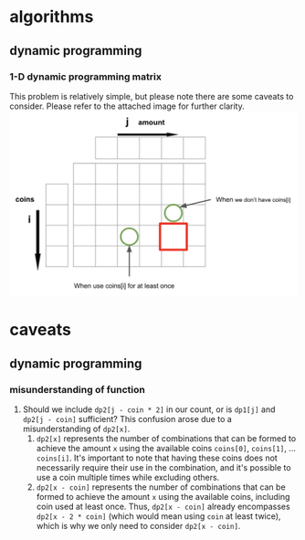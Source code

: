 # algorithms
## dynamic programming
### 1-D dynamic programming matrix
This problem is relatively simple, but please note there are some caveats to consider. Please refer to the attached 
image for further clarity.
![coin_change_II.png](coin_change_II.png)

# caveats
## dynamic programming
### misunderstanding of function
1. Should we include `dp2[j - coin * 2]` in our count, or is `dp1[j]` and `dp2[j - coin]` sufficient? This confusion 
arose due to a misunderstanding of `dp2[x]`.
   1. `dp2[x]` represents the number of combinations that can be formed to achieve the amount `x` using the available 
   coins `coins[0]`, `coins[1]`, ... `coins[i]`. It's important to note that having these coins does not necessarily 
   require their use in the combination, and it's possible to use a coin multiple times while excluding others.
   2. `dp2[x - coin]` represents the number of combinations that can be formed to achieve the amount `x` using the 
   available coins, including coin used at least once. Thus, `dp2[x - coin]` already encompasses `dp2[x - 2 * coin]`
   (which would mean using `coin` at least twice), which is why we only need to consider `dp2[x - coin]`.

